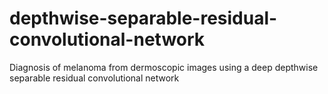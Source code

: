 # depthwise-separable-residual-convolutional-network
Diagnosis of melanoma from dermoscopic images using a deep depthwise separable residual convolutional network
